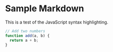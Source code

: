 # Sample Markdown

This is a test of the JavaScript syntax highlighting.

```js
// Add two numbers
function add(a, b) {
  return a + b;
}
```

